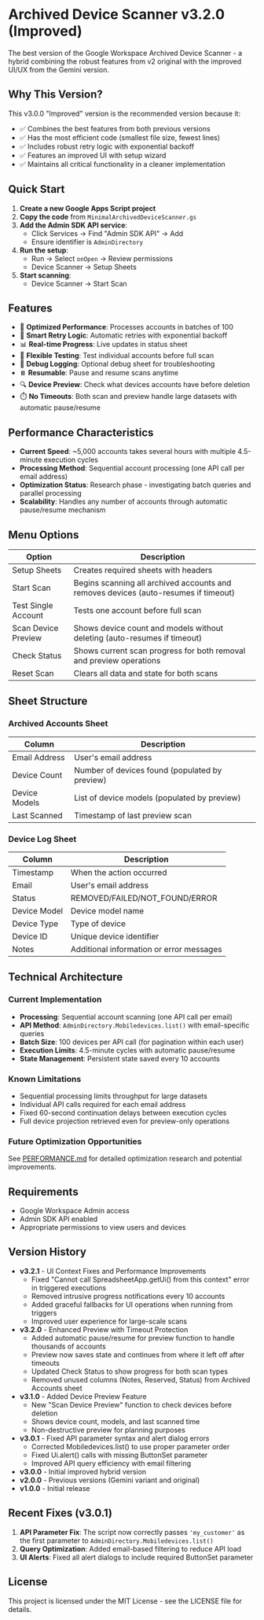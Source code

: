# Archived Device Scanner v3.2.0 (Improved)

The best version of the Google Workspace Archived Device Scanner - a hybrid combining the robust features from v2 original with the improved UI/UX from the Gemini version.

## Why This Version?

This v3.0.0 "Improved" version is the recommended version because it:
- ✅ Combines the best features from both previous versions
- ✅ Has the most efficient code (smallest file size, fewest lines)
- ✅ Includes robust retry logic with exponential backoff
- ✅ Features an improved UI with setup wizard
- ✅ Maintains all critical functionality in a cleaner implementation

## Quick Start

1. **Create a new Google Apps Script project**
2. **Copy the code** from `MinimalArchivedDeviceScanner.gs`
3. **Add the Admin SDK API service**:
   - Click Services → Find "Admin SDK API" → Add
   - Ensure identifier is `AdminDirectory`
4. **Run the setup**:
   - Run → Select `onOpen` → Review permissions
   - Device Scanner → Setup Sheets
5. **Start scanning**:
   - Device Scanner → Start Scan

## Features

- 🚀 **Optimized Performance**: Processes accounts in batches of 100
- 🔄 **Smart Retry Logic**: Automatic retries with exponential backoff
- 📊 **Real-time Progress**: Live updates in status sheet
- 🎯 **Flexible Testing**: Test individual accounts before full scan
- 📝 **Debug Logging**: Optional debug sheet for troubleshooting
- ⏸️ **Resumable**: Pause and resume scans anytime
- 🔍 **Device Preview**: Check what devices accounts have before deletion
- ⏱️ **No Timeouts**: Both scan and preview handle large datasets with automatic pause/resume

## Performance Characteristics

- **Current Speed**: ~5,000 accounts takes several hours with multiple 4.5-minute execution cycles
- **Processing Method**: Sequential account processing (one API call per email address)
- **Optimization Status**: Research phase - investigating batch queries and parallel processing
- **Scalability**: Handles any number of accounts through automatic pause/resume mechanism

## Menu Options

| Option | Description |
|--------|-------------|
| Setup Sheets | Creates required sheets with headers |
| Start Scan | Begins scanning all archived accounts and removes devices (auto-resumes if timeout) |
| Test Single Account | Tests one account before full scan |
| Scan Device Preview | Shows device count and models without deleting (auto-resumes if timeout) |
| Check Status | Shows current scan progress for both removal and preview operations |
| Reset Scan | Clears all data and state for both scans |

## Sheet Structure

### Archived Accounts Sheet
| Column | Description |
|--------|-------------|
| Email Address | User's email address |
| Device Count | Number of devices found (populated by preview) |
| Device Models | List of device models (populated by preview) |
| Last Scanned | Timestamp of last preview scan |

### Device Log Sheet
| Column | Description |
|--------|-------------|
| Timestamp | When the action occurred |
| Email | User's email address |
| Status | REMOVED/FAILED/NOT_FOUND/ERROR |
| Device Model | Device model name |
| Device Type | Type of device |
| Device ID | Unique device identifier |
| Notes | Additional information or error messages |

## Technical Architecture

### Current Implementation
- **Processing**: Sequential account scanning (one API call per email)
- **API Method**: `AdminDirectory.Mobiledevices.list()` with email-specific queries
- **Batch Size**: 100 devices per API call (for pagination within each user)
- **Execution Limits**: 4.5-minute cycles with automatic pause/resume
- **State Management**: Persistent state saved every 10 accounts

### Known Limitations
- Sequential processing limits throughput for large datasets
- Individual API calls required for each email address
- Fixed 60-second continuation delays between execution cycles
- Full device projection retrieved even for preview-only operations

### Future Optimization Opportunities
See [PERFORMANCE.md](PERFORMANCE.md) for detailed optimization research and potential improvements.

## Requirements

- Google Workspace Admin access
- Admin SDK API enabled
- Appropriate permissions to view users and devices

## Version History

- **v3.2.1** - UI Context Fixes and Performance Improvements  
  - Fixed "Cannot call SpreadsheetApp.getUi() from this context" error in triggered executions
  - Removed intrusive progress notifications every 10 accounts
  - Added graceful fallbacks for UI operations when running from triggers
  - Improved user experience for large-scale scans
- **v3.2.0** - Enhanced Preview with Timeout Protection
  - Added automatic pause/resume for preview function to handle thousands of accounts
  - Preview now saves state and continues from where it left off after timeouts
  - Updated Check Status to show progress for both scan types
  - Removed unused columns (Notes, Reserved, Status) from Archived Accounts sheet
- **v3.1.0** - Added Device Preview Feature
  - New "Scan Device Preview" function to check devices before deletion
  - Shows device count, models, and last scanned time
  - Non-destructive preview for planning purposes
- **v3.0.1** - Fixed API parameter syntax and alert dialog errors
  - Corrected Mobiledevices.list() to use proper parameter order
  - Fixed Ui.alert() calls with missing ButtonSet parameter
  - Improved API query efficiency with email filtering
- **v3.0.0** - Initial improved hybrid version
- **v2.0.0** - Previous versions (Gemini variant and original)
- **v1.0.0** - Initial release

## Recent Fixes (v3.0.1)

1. **API Parameter Fix**: The script now correctly passes `'my_customer'` as the first parameter to `AdminDirectory.Mobiledevices.list()`
2. **Query Optimization**: Added email-based filtering to reduce API load
3. **UI Alerts**: Fixed all alert dialogs to include required ButtonSet parameter

## License

This project is licensed under the MIT License - see the LICENSE file for details.